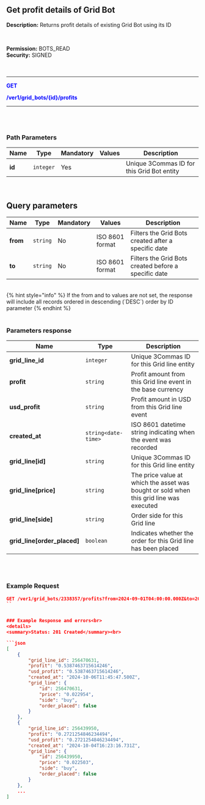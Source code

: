 ## Get profit details of Grid Bot<br>

**Description:** Returns profit details of existing Grid Bot using its ID<br>

<br>

**Permission:** BOTS_READ<br>
**Security:** SIGNED<br>
<br>
<br>

-------- 

<mark style="color:blue;background-color:white"> **GET**

<mark style="color:blue;background-color:white"> **/ver1/grid_bots/{id}/profits**

-------- 

<br>
<br>


### Path Parameters<br>

| Name | Type |	Mandatory |	Values	| Description|
|------|------|-----------|-----------------|------------|
|**id**  | `integer` | Yes |	| Unique 3Commas ID for this Grid Bot entity |

<br>

## Query parameters<br>

| Name | Type |	Mandatory |	Values	| Description|
|------|------|-----------|-----------------|------------|
|**from**  | `string` | No | ISO 8601 format	| Filters the Grid Bots created after a specific date |
|**to**  | `string` | No | ISO 8601 format	| Filters the Grid Bots created before a specific date |

<br>
{% hint style="info" %}
If the from and to values are not set, the response will include all records ordered in descending (`DESC`) order by ID parameter
{% endhint %}
<br>
<br>

### Parameters response<br>

| Name | Type | Description|
|------|------|-----------------|
|**grid_line_id**  | `integer` | Unique 3Commas ID for this Grid line entity |
|**profit**  | `string` | Profit amount from this Grid line event in the base currency |
|**usd_profit**  | `string` | Profit amount in USD from this Grid line event |
|**created_at**  | `string<date-time>` | ISO 8601 datetime string indicating when the event was recorded |
|**grid_line[id]**  | `string` | Unique 3Commas ID for this Grid line entity |
|**grid_line[price]**  | `string` | The price value at which the asset was bought or sold when this grid line was executed |
|**grid_line[side]**  | `string` | Order side for this Grid line |
|**grid_line[order_placed]**  | `boolean` | Indicates whether the order for this Grid line has been placed |
<br>
<br>

### Example Request<br>

```json
GET /ver1/grid_bots/2338357/profits?from=2024-09-01T04:00:00.000Z&to=2024-10-11T03:59:59.000Z
``


### Example Response and errors<br>
<details>
<summary>Status: 201 Created</summary><br>

```json
[
    {
        "grid_line_id": 256470631,
        "profit": "0.5387463715614246",
        "usd_profit": "0.5387463715614246",
        "created_at": "2024-10-06T11:45:47.500Z",
        "grid_line": {
            "id": 256470631,
            "price": "0.022954",
            "side": "buy",
            "order_placed": false
        }
    },
    {
        "grid_line_id": 256439950,
        "profit": "0.2721254846234494",
        "usd_profit": "0.2721254846234494",
        "created_at": "2024-10-04T16:23:16.731Z",
        "grid_line": {
            "id": 256439950,
            "price": "0.022503",
            "side": "buy",
            "order_placed": false
        }
    },
    ...
]
```
